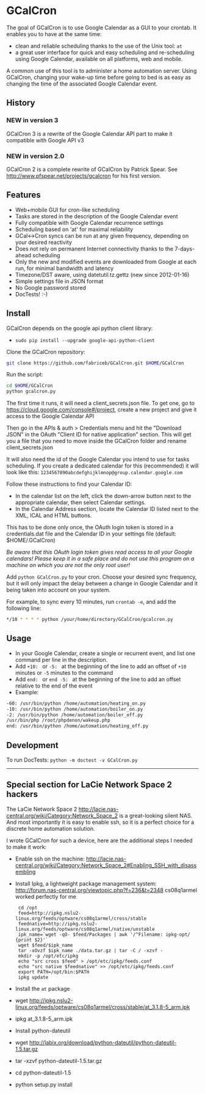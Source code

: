 # GCalCron #

The goal of GCalCron is to use Google Calendar as a GUI to your crontab. It enables you to have at the same time:

 * clean and reliable scheduling thanks to the use of the Unix tool: `at`
 * a great user interface for quick and easy scheduling and re-scheduling using Google Calendar,
   available on all platforms, web and mobile.

A common use of this tool is to administer a home automation server.
Using GCalCron, changing your wake-up time before going to bed is as easy as changing the time of
the associated Google Calendar event.


## History ##

### NEW in version 3 ###

GCalCron 3 is a rewrite of the Google Calendar API part to make it compatible with Google API v3

### NEW in version 2.0 ###

GCalCron 2 is a complete rewrite of GCalCron by Patrick Spear.
See http://www.pfspear.net/projects/gcalcron for his first version.


## Features ##

 * Web+mobile GUI for cron-like scheduling
 * Tasks are stored in the description of the Google Calendar event
 * Fully compatible with Google Calendar recurrence settings
 * Scheduling based on 'at' for maximal reliability
 * GCal<->Cron syncs can be run at any given frequency, depending on your desired reactivity
 * Does not rely on permanent Internet connectivity thanks to the 7-days-ahead scheduling
 * Only the new and modified events are downloaded from Google at each run, for minimal bandwidth and latency
 * Timezone/DST aware, using datetutil.tz.gettz (new since 2012-01-16)
 * Simple settings file in JSON format
 * No Google password stored
 * DocTests! :-)


## Install ##

GCalCron depends on the google api python client library:

* `sudo pip install --upgrade google-api-python-client`

Clone the GCalCron repository:

```bash
git clone https://github.com/fabriceb/GCalCron.git $HOME/GCalCron
```

Run the script:

```bash
cd $HOME/GCalCron
python gcalcron.py
```

The first time it runs, it will need a client_secrets.json file. To get one, go to https://cloud.google.com/console#/project, create a new project and give it access to the Google Calendar API

Then go in the APIs & auth > Credentials menu and hit the "Download JSON" in the OAuth "Client ID for native application" section. This will get you a file that you need to move inside the GCalCron folder and rename client_secrets.json

It will also need the id of the Google Calendar you intend to use for tasks scheduling.
If you create a dedicated calendar for this (recommended)
it will look like this: `1234567890abcdefghijklmnop@group.calendar.google.com`

Follow these instructions to find your Calendar ID:

 * In the calendar list on the left, click the down-arrow button next to the appropriate calendar,
   then select Calendar settings.
 * In the Calendar Address section, locate the Calendar ID listed next to the XML, ICAL and HTML buttons.

This has to be done only once, the OAuth login token is stored in a credentials.dat file and the Calendar ID in your settings file (default: $HOME/.GCalCron)

*Be aware that this OAuth login token gives read access to all your Google calendars! Please keep it in a safe place and do not use this program on a machine on which you are not the only root user!*

Add `python GCalCron.py` to your cron. Choose your desired sync frequency,
but it will only impact the delay between a change in Google Calendar and it being taken into account on your system.

For example, to sync every 10 minutes, run `crontab -e`, and add the following line:

```bash
*/10 * * * * python /your/home/directory/GCalCron/gcalcron.py
```

## Usage ##

 * In your Google Calendar, create a single or recurrent event, and list one command per line in the description.
 * Add `+10: ` or `-5: ` at the beginning of the line to add an offset of `+10` minutes or `-5` minutes to the command
 * Add `end: ` or `end -5: ` at the beginning of the line to add an offset relative to the end of the event
 * Example:

```bash
-60: /usr/bin/python /home/automation/heating_on.py
-10: /usr/bin/python /home/automation/boiler_on.py
-2: /usr/bin/python /home/automation/boiler_off.py
/usr/bin/php /root/phpdenon/wakeup.php
end: /usr/bin/python /home/automation/heating_off.py
```

## Development

To run DocTests: `python -m doctest -v GCalCron.py`

-------------------------------------------------------------------------

## Special section for LaCie Network Space 2 hackers ##

The LaCie Network Space 2 http://lacie.nas-central.org/wiki/Category:Network_Space_2 is a great-looking silent NAS. And most importantly it is easy to enable ssh, so it is a perfect choice for a discrete home automation solution.

I wrote GCalCron for such a device, here are the additional steps I needed to make it work:

 * Enable ssh on the machine: http://lacie.nas-central.org/wiki/Category:Network_Space_2#Enabling_SSH_with_disassembling
 * Install Ipkg, a lightweight package management system: http://forum.nas-central.org/viewtopic.php?f=236&t=2348 cs08q1armel worked perfectly for me

        cd /opt
        feed=http://ipkg.nslu2-linux.org/feeds/optware/cs08q1armel/cross/stable
        feednative=http://ipkg.nslu2-linux.org/feeds/optware/cs08q1armel/native/unstable
        ipk_name=`wget -qO- $feed/Packages | awk '/^Filename: ipkg-opt/ {print $2}'`
        wget $feed/$ipk_name
        tar -xOvzf $ipk_name ./data.tar.gz | tar -C / -xzvf -
        mkdir -p /opt/etc/ipkg
        echo "src cross $feed" > /opt/etc/ipkg/feeds.conf
        echo "src native $feednative" >> /opt/etc/ipkg/feeds.conf
        export PATH=/opt/bin:$PATH
        ipkg update

 * Install the `at` package

  * wget http://ipkg.nslu2-linux.org/feeds/optware/cs08q1armel/cross/stable/at_3.1.8-5_arm.ipk
  * ipkg at_3.1.8-5_arm.ipk


 * Install python-dateutil

  * wget http://labix.org/download/python-dateutil/python-dateutil-1.5.tar.gz
  * tar -xzvf python-dateutil-1.5.tar.gz
  * cd python-dateutil-1.5
  * python setup.py install
